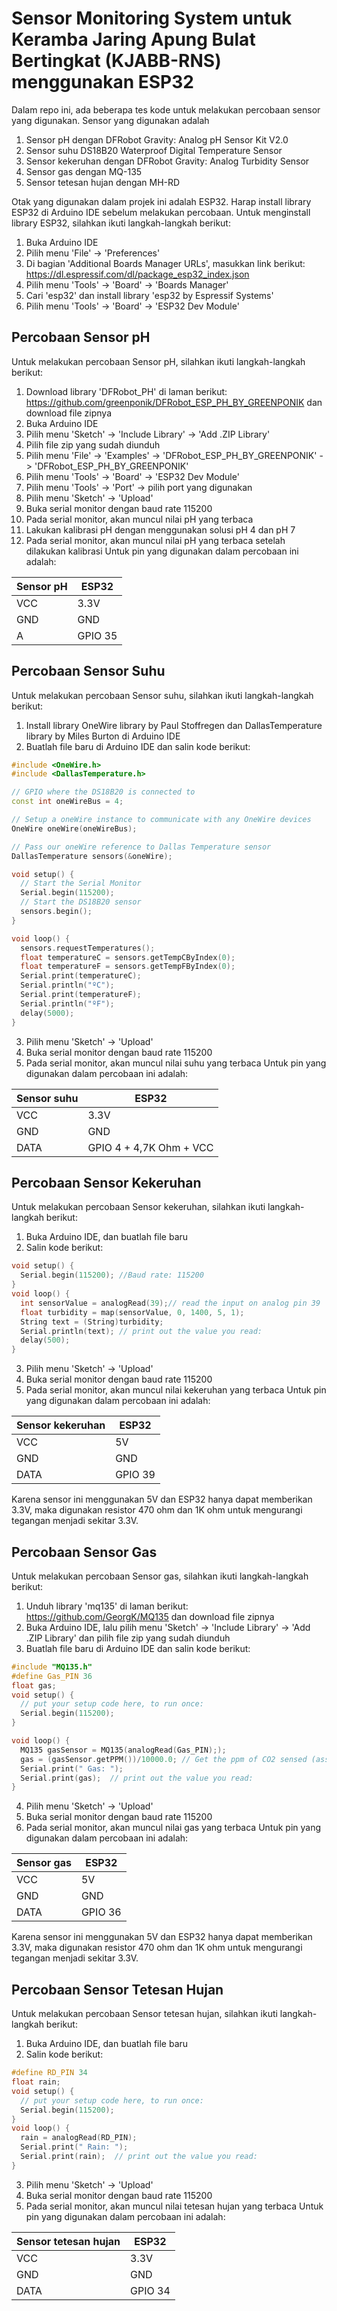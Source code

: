 # Sensor Monitoring System untuk Keramba Jaring Apung Bulat Bertingkat (KJABB-RNS) menggunakan ESP32

Dalam repo ini, ada beberapa tes kode untuk melakukan percobaan sensor yang digunakan. 
Sensor yang digunakan adalah
1. Sensor pH dengan DFRobot Gravity: Analog pH Sensor Kit V2.0
2. Sensor suhu DS18B20 Waterproof Digital Temperature Sensor
3. Sensor kekeruhan dengan DFRobot Gravity: Analog Turbidity Sensor
4. Sensor gas dengan MQ-135
5. Sensor tetesan hujan dengan MH-RD

Otak yang digunakan dalam projek ini adalah ESP32. Harap install library ESP32 di Arduino IDE sebelum melakukan percobaan. 
Untuk menginstall library ESP32, silahkan ikuti langkah-langkah berikut:
1. Buka Arduino IDE
2. Pilih menu 'File' -> 'Preferences'
3. Di bagian 'Additional Boards Manager URLs', masukkan link berikut: https://dl.espressif.com/dl/package_esp32_index.json
4. Pilih menu 'Tools' -> 'Board' -> 'Boards Manager'
5. Cari 'esp32' dan install library 'esp32 by Espressif Systems'
6. Pilih menu 'Tools' -> 'Board' -> 'ESP32 Dev Module'

## Percobaan Sensor pH
Untuk melakukan percobaan Sensor pH, silahkan ikuti langkah-langkah berikut:
1. Download library 'DFRobot_PH' di laman berikut: https://github.com/greenponik/DFRobot_ESP_PH_BY_GREENPONIK dan download file zipnya
2. Buka Arduino IDE
3. Pilih menu 'Sketch' -> 'Include Library' -> 'Add .ZIP Library'
4. Pilih file zip yang sudah diunduh
5. Pilih menu 'File' -> 'Examples' -> 'DFRobot_ESP_PH_BY_GREENPONIK' -> 'DFRobot_ESP_PH_BY_GREENPONIK'
6. Pilih menu 'Tools' -> 'Board' -> 'ESP32 Dev Module'
7. Pilih menu 'Tools' -> 'Port' -> pilih port yang digunakan
8. Pilih menu 'Sketch' -> 'Upload'
9. Buka serial monitor dengan baud rate 115200
10. Pada serial monitor, akan muncul nilai pH yang terbaca
11. Lakukan kalibrasi pH dengan menggunakan solusi pH 4 dan pH 7
12. Pada serial monitor, akan muncul nilai pH yang terbaca setelah dilakukan kalibrasi
Untuk pin yang digunakan dalam percobaan ini adalah:

| Sensor pH | ESP32   |
|-----------|---------|
| VCC       | 3.3V    |
| GND       | GND     |
| A         | GPIO 35 |

## Percobaan Sensor Suhu
Untuk melakukan percobaan Sensor suhu, silahkan ikuti langkah-langkah berikut:
1. Install library OneWire library by Paul Stoffregen dan DallasTemperature library by Miles Burton di Arduino IDE
2. Buatlah file baru di Arduino IDE dan salin kode berikut:
```c++
#include <OneWire.h>
#include <DallasTemperature.h>

// GPIO where the DS18B20 is connected to
const int oneWireBus = 4;     

// Setup a oneWire instance to communicate with any OneWire devices
OneWire oneWire(oneWireBus);

// Pass our oneWire reference to Dallas Temperature sensor 
DallasTemperature sensors(&oneWire);

void setup() {
  // Start the Serial Monitor
  Serial.begin(115200);
  // Start the DS18B20 sensor
  sensors.begin();
}

void loop() {
  sensors.requestTemperatures(); 
  float temperatureC = sensors.getTempCByIndex(0);
  float temperatureF = sensors.getTempFByIndex(0);
  Serial.print(temperatureC);
  Serial.println("ºC");
  Serial.print(temperatureF);
  Serial.println("ºF");
  delay(5000);
}
```
3. Pilih menu 'Sketch' -> 'Upload'
4. Buka serial monitor dengan baud rate 115200
5. Pada serial monitor, akan muncul nilai suhu yang terbaca
Untuk pin yang digunakan dalam percobaan ini adalah:

| Sensor suhu | ESP32 |
|-------------|-------|
| VCC         | 3.3V  |
| GND         | GND   |
| DATA        | GPIO 4 + 4,7K Ohm + VCC |

## Percobaan Sensor Kekeruhan
Untuk melakukan percobaan Sensor kekeruhan, silahkan ikuti langkah-langkah berikut:
1. Buka Arduino IDE, dan buatlah file baru
2. Salin kode berikut:
```c++
void setup() {
  Serial.begin(115200); //Baud rate: 115200
}
void loop() {
  int sensorValue = analogRead(39);// read the input on analog pin 39
  float turbidity = map(sensorValue, 0, 1400, 5, 1);
  String text = (String)turbidity;
  Serial.println(text); // print out the value you read:
  delay(500);
}
```
3. Pilih menu 'Sketch' -> 'Upload'
4. Buka serial monitor dengan baud rate 115200
5. Pada serial monitor, akan muncul nilai kekeruhan yang terbaca
Untuk pin yang digunakan dalam percobaan ini adalah:

| Sensor kekeruhan | ESP32 |
|------------------|-------|
| VCC              | 5V  |
| GND              | GND   |
| DATA             | GPIO 39 |

Karena sensor ini menggunakan 5V dan ESP32 hanya dapat memberikan 3.3V, maka digunakan resistor 470 ohm dan 1K ohm untuk mengurangi tegangan menjadi sekitar 3.3V.

## Percobaan Sensor Gas
Untuk melakukan percobaan Sensor gas, silahkan ikuti langkah-langkah berikut:
1. Unduh library 'mq135' di laman berikut: https://github.com/GeorgK/MQ135 dan download file zipnya
2. Buka Arduino IDE, lalu pilih menu 'Sketch' -> 'Include Library' -> 'Add .ZIP Library' dan pilih file zip yang sudah diunduh
3. Buatlah file baru di Arduino IDE dan salin kode berikut:
```c++
#include "MQ135.h"
#define Gas_PIN 36
float gas;
void setup() {
  // put your setup code here, to run once:
  Serial.begin(115200);
}

void loop() {
  MQ135 gasSensor = MQ135(analogRead(Gas_PIN););
  gas = (gasSensor.getPPM())/10000.0; // Get the ppm of CO2 sensed (assuming only CO2 in the air)
  Serial.print(" Gas: ");
  Serial.print(gas);  // print out the value you read:
}
```
4. Pilih menu 'Sketch' -> 'Upload'
5. Buka serial monitor dengan baud rate 115200
6. Pada serial monitor, akan muncul nilai gas yang terbaca
Untuk pin yang digunakan dalam percobaan ini adalah:

| Sensor gas | ESP32 |
|------------|-------|
| VCC        | 5V  |
| GND        | GND   |
| DATA       | GPIO 36 |

Karena sensor ini menggunakan 5V dan ESP32 hanya dapat memberikan 3.3V, maka digunakan resistor 470 ohm dan 1K ohm untuk mengurangi tegangan menjadi sekitar 3.3V.

## Percobaan Sensor Tetesan Hujan
Untuk melakukan percobaan Sensor tetesan hujan, silahkan ikuti langkah-langkah berikut:
1. Buka Arduino IDE, dan buatlah file baru
2. Salin kode berikut:
```c++
#define RD_PIN 34
float rain;
void setup() {
  // put your setup code here, to run once:
  Serial.begin(115200);
}
void loop() {
  rain = analogRead(RD_PIN);
  Serial.print(" Rain: ");
  Serial.print(rain);  // print out the value you read:
}
```
3. Pilih menu 'Sketch' -> 'Upload'
4. Buka serial monitor dengan baud rate 115200
5. Pada serial monitor, akan muncul nilai tetesan hujan yang terbaca
Untuk pin yang digunakan dalam percobaan ini adalah:

| Sensor tetesan hujan | ESP32 |
|----------------------|-------|
| VCC                  | 3.3V  |
| GND                  | GND   |
| DATA                 | GPIO 34 |

